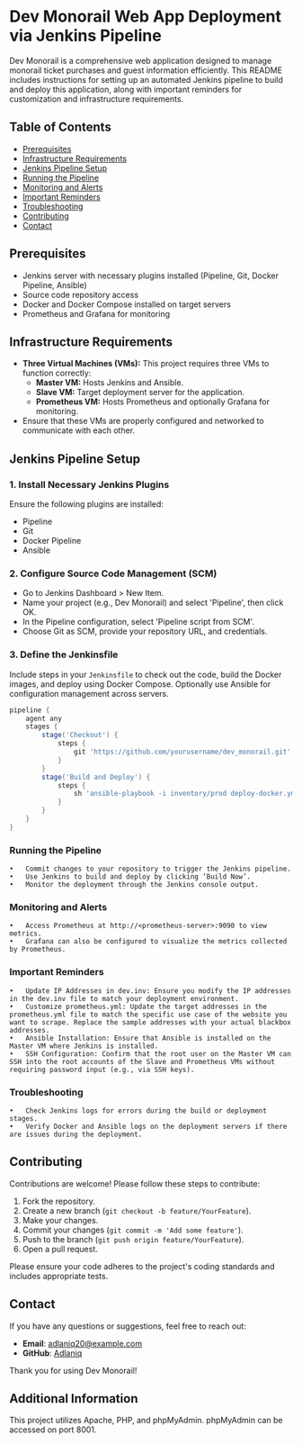# Dev Monorail Web App Deployment via Jenkins Pipeline

Dev Monorail is a comprehensive web application designed to manage monorail ticket purchases and guest information efficiently. This README includes instructions for setting up an automated Jenkins pipeline to build and deploy this application, along with important reminders for customization and infrastructure requirements.

## Table of Contents

- [Prerequisites](#prerequisites)
- [Infrastructure Requirements](#infrastructure-requirements)
- [Jenkins Pipeline Setup](#jenkins-pipeline-setup)
- [Running the Pipeline](#running-the-pipeline)
- [Monitoring and Alerts](#monitoring-and-alerts)
- [Important Reminders](#important-reminders)
- [Troubleshooting](#troubleshooting)
- [Contributing](#contributing)
- [Contact](#contact)

## Prerequisites

- Jenkins server with necessary plugins installed (Pipeline, Git, Docker Pipeline, Ansible)
- Source code repository access
- Docker and Docker Compose installed on target servers
- Prometheus and Grafana for monitoring

## Infrastructure Requirements

- **Three Virtual Machines (VMs):** This project requires three VMs to function correctly:
  - **Master VM:** Hosts Jenkins and Ansible.
  - **Slave VM:** Target deployment server for the application.
  - **Prometheus VM:** Hosts Prometheus and optionally Grafana for monitoring.
- Ensure that these VMs are properly configured and networked to communicate with each other.

## Jenkins Pipeline Setup

### 1. Install Necessary Jenkins Plugins

Ensure the following plugins are installed:
- Pipeline
- Git
- Docker Pipeline
- Ansible

### 2. Configure Source Code Management (SCM)

- Go to Jenkins Dashboard > New Item.
- Name your project (e.g., Dev Monorail) and select 'Pipeline', then click OK.
- In the Pipeline configuration, select 'Pipeline script from SCM'.
- Choose Git as SCM, provide your repository URL, and credentials.

### 3. Define the Jenkinsfile

Include steps in your `Jenkinsfile` to check out the code, build the Docker images, and deploy using Docker Compose. Optionally use Ansible for configuration management across servers.

```groovy
pipeline {
    agent any
    stages {
        stage('Checkout') {
            steps {
                git 'https://github.com/yourusername/dev_monorail.git'
            }
        }
        stage('Build and Deploy') {
            steps {
                sh 'ansible-playbook -i inventory/prod deploy-docker.yml'
            }
        }
    }
}
```
### Running the Pipeline

	•	Commit changes to your repository to trigger the Jenkins pipeline.
	•	Use Jenkins to build and deploy by clicking ‘Build Now’.
	•	Monitor the deployment through the Jenkins console output.

### Monitoring and Alerts

	•	Access Prometheus at http://<prometheus-server>:9090 to view metrics.
	•	Grafana can also be configured to visualize the metrics collected by Prometheus.

### Important Reminders

	•	Update IP Addresses in dev.inv: Ensure you modify the IP addresses in the dev.inv file to match your deployment environment.
	•	Customize prometheus.yml: Update the target addresses in the prometheus.yml file to match the specific use case of the website you want to scrape. Replace the sample addresses with your actual blackbox addresses.
	•	Ansible Installation: Ensure that Ansible is installed on the Master VM where Jenkins is installed.
	•	SSH Configuration: Confirm that the root user on the Master VM can SSH into the root accounts of the Slave and Prometheus VMs without requiring password input (e.g., via SSH keys).

### Troubleshooting

	•	Check Jenkins logs for errors during the build or deployment stages.
	•	Verify Docker and Ansible logs on the deployment servers if there are issues during the deployment.

## Contributing

Contributions are welcome! Please follow these steps to contribute:

1. Fork the repository.
2. Create a new branch (`git checkout -b feature/YourFeature`).
3. Make your changes.
4. Commit your changes (`git commit -m 'Add some feature'`).
5. Push to the branch (`git push origin feature/YourFeature`).
6. Open a pull request.

Please ensure your code adheres to the project's coding standards and includes appropriate tests.

## Contact

If you have any questions or suggestions, feel free to reach out:

- **Email**: adlaniq20@example.com
- **GitHub**: [Adlaniq](https://github.com/Adlaniq)

Thank you for using Dev Monorail!

## Additional Information

This project utilizes Apache, PHP, and phpMyAdmin. phpMyAdmin can be accessed on port 8001.
